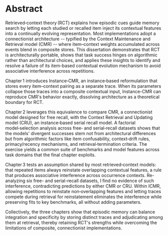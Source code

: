 # Abstract
Retrieved‑context theory (RCT) explains how episodic cues guide memory search by letting each studied or recalled item inject its contextual features into a continually evolving representation. 
Most implementations adopt a connectionist architecture -- typified by the Context Maintenance and Retrieval model (CMR) -- where item–context weights accumulated across events blend in composite stores.
This dissertation demonstrates that RCT is architecturally portable, shows that task success hinges on algorithmic rather than architectural choices, and applies these insights to identify and resolve a failure of its item-based contextual evolution mechanism to avoid associative interference across repetitions.

Chapter 1 introduces Instance‑CMR, an instance‑based reformulation that stores every item–context pairing as a separate trace. 
When its parameters collapse those traces into a composite contextual input, Instance-CMR can reproduce CMR's behavior exactly, dissolving architecture as a theoretical boundary for RCT.

Chapter 2 leverages this equivalence to compare CMR, a connectionist model designed for free recall, with the Context Retrieval and Updating model (CRU), an instance‑based serial recall model.
A factorial model‑selection analysis across free‑ and serial‑recall datasets shows that the models' divergent successes stem not from architectural differences but from algorithmic factors like item confusability, context‑drift rules, primacy/recency mechanisms, and retrieval‑termination criteria. 
The exercise yields a common suite of benchmarks and model features across task domains that the final chapter exploits.

Chapter 3 tests an assumption shared by most retrieved‑context models: that repeated items always reinstate overlapping contextual features, a rule that produces associative interference across occurrence contexts.
Re-analyzing six free- and serial-recall datasets, I find no evidence of such interference, contradicting predictions by either CMR or CRU.
Within ICMR, allowing repetitions to reinstate non‑overlapping features and letting traces compete during retrieval for reinstatement eliminates the interference while preserving fits to key benchmarks, all without adding parameters.

Collectively, the three chapters show that episodic memory can balance integration and specificity by storing distinct traces and adjudicating among them at retrieval, thereby retaining RCT's strengths while overcoming the limitations of composite, connectionist implementations.